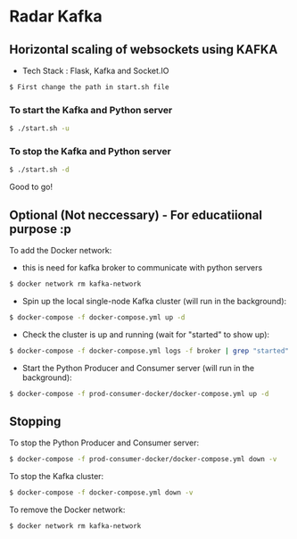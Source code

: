 # Radar Kafka

## Horizontal scaling of websockets using KAFKA

- Tech Stack : Flask, Kafka and Socket.IO

```bash
$ First change the path in start.sh file
```

### To start the Kafka and Python server

```bash
$ ./start.sh -u
```

### To stop the Kafka and Python server

```bash
$ ./start.sh -d
```

Good to go!

## Optional (Not neccessary) - For educatiional purpose :p

To add the Docker network:
 - this is need for kafka broker to communicate with python servers
```bash
$ docker network rm kafka-network
```


- Spin up the local single-node Kafka cluster (will run in the background):

```bash
$ docker-compose -f docker-compose.yml up -d
```

- Check the cluster is up and running (wait for "started" to show up):

```bash
$ docker-compose -f docker-compose.yml logs -f broker | grep "started"
```

- Start the Python Producer and Consumer server (will run in the background):

```bash
$ docker-compose -f prod-consumer-docker/docker-compose.yml up -d
```

## Stopping

To stop the Python Producer and Consumer server:

```bash
$ docker-compose -f prod-consumer-docker/docker-compose.yml down -v
```

To stop the Kafka cluster:

```bash
$ docker-compose -f docker-compose.yml down -v
```

To remove the Docker network:

```bash
$ docker network rm kafka-network
```
